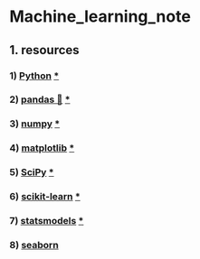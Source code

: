 # Machine_learning_note
## 1. resources
### 1) [Python](https://www.python.org/) [*](https://github.com/xinmiaoyan/Machine_learning_note/blob/main/1.1-python.md)
### 2) [pandas 🐼](https://pandas.pydata.org/) [*](https://github.com/xinmiaoyan/Machine_learning_note/blob/main/1.2-pandas.md)
### 3) [numpy](https://numpy.org/) [*](https://github.com/xinmiaoyan/Machine_learning_note/blob/main/1.3-numpy.md)
### 4) [matplotlib](https://matplotlib.org/) [*](https://github.com/xinmiaoyan/Machine_learning_note/blob/main/1.4-matplotlib.md)
### 5) [SciPy](https://scipy.org/) [*](https://github.com/xinmiaoyan/Machine_learning_note/blob/main/1.5-SciPy.md)
### 6) [scikit-learn](https://scikit-learn.org/stable/) [*](https://github.com/xinmiaoyan/Machine_learning_note/blob/main/1.6-scikit-learn.md)
### 7) [statsmodels](https://www.statsmodels.org/stable/index.html) [*](https://github.com/xinmiaoyan/Machine_learning_note/blob/main/1.7-statsmodel.md)
### 8) [seaborn](https://seaborn.pydata.org/)
